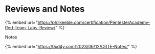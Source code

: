# Reviews and Notes

{% embed url="https://philkeeble.com/certification/PentesterAcademy-Red-Team-Labs-Review/" %}

Notes

{% embed url="https://0xd4y.com/2023/06/12/CRTE-Notes/" %}
